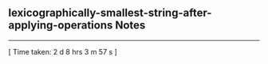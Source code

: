 <h2>lexicographically-smallest-string-after-applying-operations Notes</h2><hr>[ Time taken: 2 d 8 hrs 3 m 57 s ]